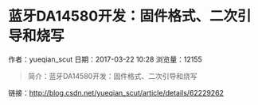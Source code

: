 # 蓝牙DA14580开发：固件格式、二次引导和烧写
作者：yueqian_scut
日期：2017-03-22 10:28
浏览量：12155
> 简介：蓝牙DA14580开发：固件格式、二次引导和烧写

 链接：http://blog.csdn.net/yueqian_scut/article/details/62229262
